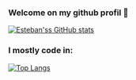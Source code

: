 ### Welcome on my github profil 👋

[![Esteban'ss GitHub stats](https://github-readme-stats.vercel.app/api?username=estebanbecker&theme=dark&count_private=true)](https://github.com/estebanbecker)

### I mostly code in:

[![Top Langs](https://github-readme-stats.vercel.app/api/top-langs/?username=estebanbecker&theme=dark&layout=compact&langs_count=8&exclude_repo=GaitGraph,voice-recognition-DCNN)](https://github.com/estebanbecker)
